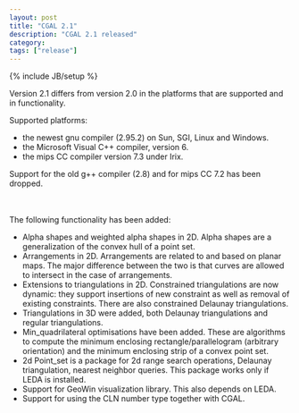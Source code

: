 ```yaml
---
layout: post
title: "CGAL 2.1"
description: "CGAL 2.1 released"
category:
tags: ["release"]
---
```

{% include JB/setup %}
<p>Version 2.1 differs from version 2.0 in the platforms that are supported and
in functionality.</p>

<p>
Supported platforms:

<UL>
   <LI> the newest gnu compiler (2.95.2) on Sun, SGI, Linux and Windows.
   <LI> the Microsoft Visual C++ compiler, version 6.
   <LI> the mips CC compiler version 7.3 under Irix.
</UL>

Support for the old g++ compiler (2.8) and for mips CC 7.2 has been dropped.

<BR><BR>
The following functionality has been added:

<UL>
<LI> Alpha shapes and weighted alpha shapes in 2D. Alpha shapes are a
     generalization of the convex hull of a point set.
<LI> Arrangements in 2D. Arrangements are related to and based on planar maps.
     The major difference between the two is that curves are allowed to
     intersect in the case of arrangements.
<LI> Extensions to triangulations in 2D.  Constrained triangulations are now
     dynamic: they support insertions of new constraint as well as removal of
     existing constraints.  There are also constrained Delaunay triangulations.
<LI> Triangulations in 3D were added, both Delaunay triangulations and regular
     triangulations.
<LI> Min_quadrilateral optimisations have been added.  These are algorithms to
     compute the minimum enclosing rectangle/parallelogram (arbitrary
     orientation) and the minimum enclosing strip of a convex point set.
<LI> 2d Point_set is a package for 2d range search operations, Delaunay
     triangulation, nearest neighbor queries. This package works only if
     LEDA
     is installed.
<LI> Support for GeoWin visualization library. This also depends on
     LEDA.
<LI> Support for using the
     CLN number type
     together with CGAL.
</LI>
</UL>
